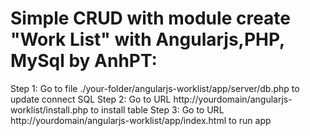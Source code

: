 <h1>Simple CRUD with module create "Work List" with Angularjs,PHP, MySql by AnhPT:</h1>

Step 1: Go to file ./your-folder/angularjs-worklist/app/server/db.php to update connect SQL
Step 2: Go to URL http://yourdomain/angularjs-worklist/install.php to install table
Step 3: Go to URL http://yourdomain/angularjs-worklist/app/index.html to run app